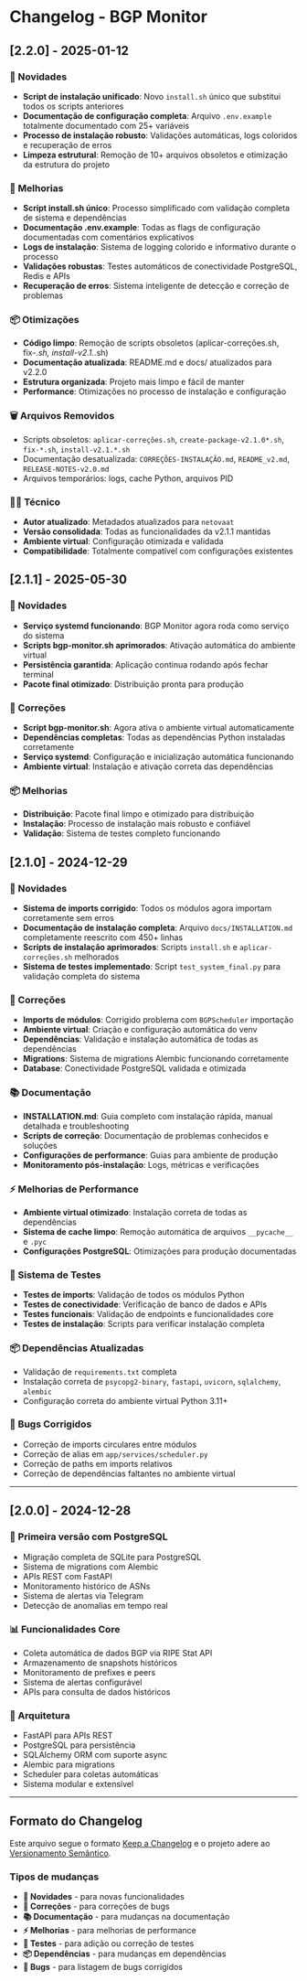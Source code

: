 # Changelog - BGP Monitor

## [2.2.0] - 2025-01-12

### 🚀 Novidades
- **Script de instalação unificado**: Novo `install.sh` único que substitui todos os scripts anteriores
- **Documentação de configuração completa**: Arquivo `.env.example` totalmente documentado com 25+ variáveis
- **Processo de instalação robusto**: Validações automáticas, logs coloridos e recuperação de erros
- **Limpeza estrutural**: Remoção de 10+ arquivos obsoletos e otimização da estrutura do projeto

### 🔧 Melhorias
- **Script install.sh único**: Processo simplificado com validação completa de sistema e dependências
- **Documentação .env.example**: Todas as flags de configuração documentadas com comentários explicativos
- **Logs de instalação**: Sistema de logging colorido e informativo durante o processo
- **Validações robustas**: Testes automáticos de conectividade PostgreSQL, Redis e APIs
- **Recuperação de erros**: Sistema inteligente de detecção e correção de problemas

### 📦 Otimizações
- **Código limpo**: Remoção de scripts obsoletos (aplicar-correções.sh, fix-*.sh, install-v2.1.*.sh)
- **Documentação atualizada**: README.md e docs/ atualizados para v2.2.0
- **Estrutura organizada**: Projeto mais limpo e fácil de manter
- **Performance**: Otimizações no processo de instalação e configuração

### 🗑️ Arquivos Removidos
- Scripts obsoletos: `aplicar-correções.sh`, `create-package-v2.1.0*.sh`, `fix-*.sh`, `install-v2.1.*.sh`
- Documentação desatualizada: `CORREÇÕES-INSTALAÇÃO.md`, `README_v2.md`, `RELEASE-NOTES-v2.0.md`
- Arquivos temporários: logs, cache Python, arquivos PID

### 👨‍💻 Técnico
- **Autor atualizado**: Metadados atualizados para `netovaat`
- **Versão consolidada**: Todas as funcionalidades da v2.1.1 mantidas
- **Ambiente virtual**: Configuração otimizada e validada
- **Compatibilidade**: Totalmente compatível com configurações existentes

## [2.1.1] - 2025-05-30

### 🚀 Novidades
- **Serviço systemd funcionando**: BGP Monitor agora roda como serviço do sistema
- **Scripts bgp-monitor.sh aprimorados**: Ativação automática do ambiente virtual
- **Persistência garantida**: Aplicação continua rodando após fechar terminal
- **Pacote final otimizado**: Distribuição pronta para produção

### 🔧 Correções
- **Script bgp-monitor.sh**: Agora ativa o ambiente virtual automaticamente
- **Dependências completas**: Todas as dependências Python instaladas corretamente
- **Serviço systemd**: Configuração e inicialização automática funcionando
- **Ambiente virtual**: Instalação e ativação correta das dependências

### 📦 Melhorias
- **Distribuição**: Pacote final limpo e otimizado para distribuição
- **Instalação**: Processo de instalação mais robusto e confiável
- **Validação**: Sistema de testes completo funcionando

## [2.1.0] - 2024-12-29

### 🚀 Novidades
- **Sistema de imports corrigido**: Todos os módulos agora importam corretamente sem erros
- **Documentação de instalação completa**: Arquivo `docs/INSTALLATION.md` completamente reescrito com 450+ linhas
- **Scripts de instalação aprimorados**: Scripts `install.sh` e `aplicar-correções.sh` melhorados
- **Sistema de testes implementado**: Script `test_system_final.py` para validação completa do sistema

### 🔧 Correções
- **Imports de módulos**: Corrigido problema com `BGPScheduler` importação
- **Ambiente virtual**: Criação e configuração automática do venv
- **Dependências**: Validação e instalação automática de todas as dependências
- **Migrations**: Sistema de migrations Alembic funcionando corretamente
- **Database**: Conectividade PostgreSQL validada e otimizada

### 📚 Documentação
- **INSTALLATION.md**: Guia completo com instalação rápida, manual detalhada e troubleshooting
- **Scripts de correção**: Documentação de problemas conhecidos e soluções
- **Configurações de performance**: Guias para ambiente de produção
- **Monitoramento pós-instalação**: Logs, métricas e verificações

### ⚡ Melhorias de Performance
- **Ambiente virtual otimizado**: Instalação correta de todas as dependências
- **Sistema de cache limpo**: Remoção automática de arquivos `__pycache__` e `.pyc`
- **Configurações PostgreSQL**: Otimizações para produção documentadas

### 🧪 Sistema de Testes
- **Testes de imports**: Validação de todos os módulos Python
- **Testes de conectividade**: Verificação de banco de dados e APIs
- **Testes funcionais**: Validação de endpoints e funcionalidades core
- **Testes de instalação**: Scripts para verificar instalação completa

### 📦 Dependências Atualizadas
- Validação de `requirements.txt` completa
- Instalação correta de `psycopg2-binary`, `fastapi`, `uvicorn`, `sqlalchemy`, `alembic`
- Configuração correta do ambiente virtual Python 3.11+

### 🐛 Bugs Corrigidos
- Correção de imports circulares entre módulos
- Correção de alias em `app/services/scheduler.py`
- Correção de paths em imports relativos
- Correção de dependências faltantes no ambiente virtual

---

## [2.0.0] - 2024-12-28

### 🚀 Primeira versão com PostgreSQL
- Migração completa de SQLite para PostgreSQL
- Sistema de migrations com Alembic
- APIs REST com FastAPI
- Monitoramento histórico de ASNs
- Sistema de alertas via Telegram
- Detecção de anomalias em tempo real

### 📊 Funcionalidades Core
- Coleta automática de dados BGP via RIPE Stat API
- Armazenamento de snapshots históricos
- Monitoramento de prefixes e peers
- Sistema de alertas configurável
- APIs para consulta de dados históricos

### 🔧 Arquitetura
- FastAPI para APIs REST
- PostgreSQL para persistência
- SQLAlchemy ORM com suporte async
- Alembic para migrations
- Scheduler para coletas automáticas
- Sistema modular e extensível

---

## Formato do Changelog

Este arquivo segue o formato [Keep a Changelog](https://keepachangelog.com/pt-BR/1.0.0/)
e o projeto adere ao [Versionamento Semântico](https://semver.org/lang/pt-BR/).

### Tipos de mudanças
- **🚀 Novidades** - para novas funcionalidades
- **🔧 Correções** - para correções de bugs
- **📚 Documentação** - para mudanças na documentação
- **⚡ Melhorias** - para melhorias de performance
- **🧪 Testes** - para adição ou correção de testes
- **📦 Dependências** - para mudanças em dependências
- **🐛 Bugs** - para listagem de bugs corrigidos
